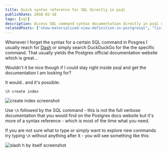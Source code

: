 ```yaml
---
title: Quick syntax reference for SQL directly in psql
publishDate: 2018-02-18
tags: [sql]
description: Access SQL command syntax documentation directly in psql using \h command for productive terminal-based development.
relatedPosts: ["show-materialized-view-definition-in-postgresql", "list-all-available-extensions-in-postgres", "case-insensitive-in-query-in-postgres-psql"]
---
```


Whenever I forget the syntax for a certain SQL command in Posgres I usually reach for [Dash](https://kapeli.com/dash) or simply search DuckDuckGo for the the specific command. That usually yields the Postgres official documentation website which is great...

Wouldn't it be nice though if I could stay right inside psql and get the documentation I am looking for?

It would.. and it's possible:

```
\h create index
```

![create index screenshot](/images/Nm0lY3u.png)

Use `\h` followed by the SQL command - this is not the full verbose documentation that you would find on the Postgres docs website but it's more of a syntax reference - which is most of the time what you need.


If you are not sure what to type or simply want to explore new commands try typing `\h` without anything after it - you will see something like this:

![slash h by itself screenshot](/images/PRIgAm5.png)